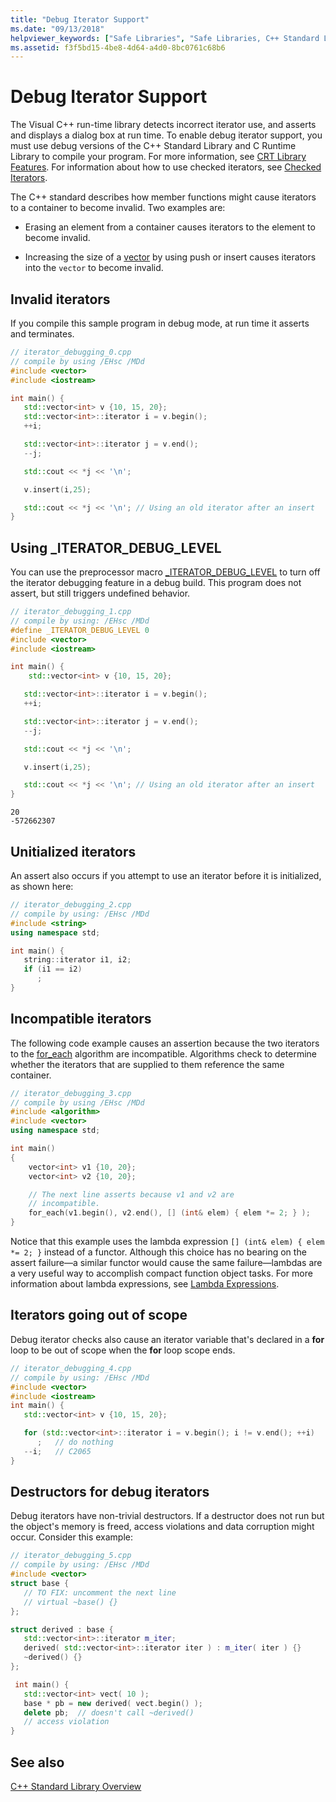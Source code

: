 ```yaml
---
title: "Debug Iterator Support"
ms.date: "09/13/2018"
helpviewer_keywords: ["Safe Libraries", "Safe Libraries, C++ Standard Library", "Safe C++ Standard Library", "C++ Standard Library, debug iterator support", "iterators, debug iterator support", "iterators, incompatible", "incompatible iterators", "debug iterator support"]
ms.assetid: f3f5bd15-4be8-4d64-a4d0-8bc0761c68b6
---
```

# Debug Iterator Support

The Visual C++ run-time library detects incorrect iterator use, and asserts and displays a dialog box at run time. To enable debug iterator support, you must use debug versions of the C++ Standard Library and C Runtime Library to compile your program. For more information, see [CRT Library Features](../c-runtime-library/crt-library-features.md). For information about how to use checked iterators, see [Checked Iterators](../standard-library/checked-iterators.md).

The C++ standard describes how member functions might cause iterators to a container to become invalid. Two examples are:

- Erasing an element from a container causes iterators to the element to become invalid.

- Increasing the size of a [vector](../standard-library/vector.md) by using push or insert causes iterators into the `vector` to become invalid.

## Invalid iterators

If you compile this sample program in debug mode, at run time it asserts and terminates.

```cpp
// iterator_debugging_0.cpp
// compile by using /EHsc /MDd
#include <vector>
#include <iostream>

int main() {
   std::vector<int> v {10, 15, 20};
   std::vector<int>::iterator i = v.begin();
   ++i;

   std::vector<int>::iterator j = v.end();
   --j;

   std::cout << *j << '\n';

   v.insert(i,25);

   std::cout << *j << '\n'; // Using an old iterator after an insert
}
```

## Using _ITERATOR_DEBUG_LEVEL

You can use the preprocessor macro [_ITERATOR_DEBUG_LEVEL](../standard-library/iterator-debug-level.md) to turn off the iterator debugging feature in a debug build. This program does not assert, but still triggers undefined behavior.

```cpp
// iterator_debugging_1.cpp
// compile by using: /EHsc /MDd
#define _ITERATOR_DEBUG_LEVEL 0
#include <vector>
#include <iostream>

int main() {
    std::vector<int> v {10, 15, 20};

   std::vector<int>::iterator i = v.begin();
   ++i;

   std::vector<int>::iterator j = v.end();
   --j;

   std::cout << *j << '\n';

   v.insert(i,25);

   std::cout << *j << '\n'; // Using an old iterator after an insert
}
```

```Output
20
-572662307
```

## Unitialized iterators

An assert also occurs if you attempt to use an iterator before it is initialized, as shown here:

```cpp
// iterator_debugging_2.cpp
// compile by using: /EHsc /MDd
#include <string>
using namespace std;

int main() {
   string::iterator i1, i2;
   if (i1 == i2)
      ;
}
```

## Incompatible iterators

The following code example causes an assertion because the two iterators to the [for_each](../standard-library/algorithm-functions.md#for_each) algorithm are incompatible. Algorithms check to determine whether the iterators that are supplied to them reference the same container.

```cpp
// iterator_debugging_3.cpp
// compile by using /EHsc /MDd
#include <algorithm>
#include <vector>
using namespace std;

int main()
{
    vector<int> v1 {10, 20};
    vector<int> v2 {10, 20};

    // The next line asserts because v1 and v2 are
    // incompatible.
    for_each(v1.begin(), v2.end(), [] (int& elem) { elem *= 2; } );
}
```

Notice that this example uses the lambda expression `[] (int& elem) { elem *= 2; }` instead of a functor. Although this choice has no bearing on the assert failure—a similar functor would cause the same failure—lambdas are a very useful way to accomplish compact function object tasks. For more information about lambda expressions, see [Lambda Expressions](../cpp/lambda-expressions-in-cpp.md).

## Iterators going out of scope

Debug iterator checks also cause an iterator variable that's declared in a **for** loop to be out of scope when the **for** loop scope ends.

```cpp
// iterator_debugging_4.cpp
// compile by using: /EHsc /MDd
#include <vector>
#include <iostream>
int main() {
   std::vector<int> v {10, 15, 20};

   for (std::vector<int>::iterator i = v.begin(); i != v.end(); ++i)
      ;   // do nothing
   --i;   // C2065
}
```

## Destructors for debug iterators

Debug iterators have non-trivial destructors. If a destructor does not run but the object's memory is freed, access violations and data corruption might occur. Consider this example:

```cpp
// iterator_debugging_5.cpp
// compile by using: /EHsc /MDd
#include <vector>
struct base {
   // TO FIX: uncomment the next line
   // virtual ~base() {}
};

struct derived : base {
   std::vector<int>::iterator m_iter;
   derived( std::vector<int>::iterator iter ) : m_iter( iter ) {}
   ~derived() {}
};

 int main() {
   std::vector<int> vect( 10 );
   base * pb = new derived( vect.begin() );
   delete pb;  // doesn't call ~derived()
   // access violation
}
```

## See also

[C++ Standard Library Overview](../standard-library/cpp-standard-library-overview.md)
